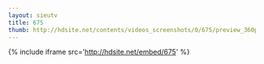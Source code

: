 ```yaml
---
layout: sieutv
title: 675
thumb: http://hdsite.net/contents/videos_screenshots/0/675/preview_360p.mp4.jpg
---
```

{% include iframe src='http://hdsite.net/embed/675' %}
 
